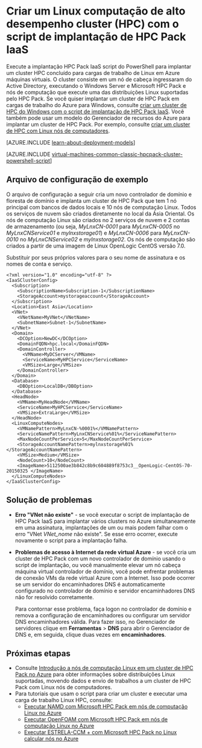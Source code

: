 <properties
   pageTitle="Script do PowerShell para implantar Linux HPC cluster | Microsoft Azure"
   description="Executar um script PowerShell para implantar um cluster de Linux HPC Pack em Azure máquinas virtuais"
   services="virtual-machines-linux"
   documentationCenter=""
   authors="dlepow"
   manager="timlt"
   editor=""
   tags="azure-service-management,hpc-pack"/>
<tags
   ms.service="virtual-machines-linux"
   ms.devlang="NA"
   ms.topic="article"
   ms.tgt_pltfrm="vm-linux"
   ms.workload="big-compute"
   ms.date="07/07/2016"
   ms.author="danlep"/>

# <a name="create-a-linux-high-performance-computing-hpc-cluster-with-the-hpc-pack-iaas-deployment-script"></a>Criar um Linux computação de alto desempenho cluster (HPC) com o script de implantação de HPC Pack IaaS

Execute a implantação HPC Pack IaaS script do PowerShell para implantar um cluster HPC concluído para cargas de trabalho de Linux em Azure máquinas virtuais. O cluster consiste em um nó de cabeça ingressaram do Active Directory, executando o Windows Server e Microsoft HPC Pack e nós de computação que execute uma das distribuições Linux suportadas pelo HPC Pack. Se você quiser implantar um cluster de HPC Pack em cargas de trabalho do Azure para Windows, consulte [criar um cluster de HPC do Windows com o script de implantação de HPC Pack IaaS](virtual-machines-windows-classic-hpcpack-cluster-powershell-script.md). Você também pode usar um modelo do Gerenciador de recursos do Azure para implantar um cluster de HPC Pack. Por exemplo, consulte [criar um cluster de HPC com Linux nós de computadores](https://azure.microsoft.com/documentation/templates/create-hpc-cluster-linux-cn/).

[AZURE.INCLUDE [learn-about-deployment-models](../../includes/learn-about-deployment-models-classic-include.md)]

[AZURE.INCLUDE [virtual-machines-common-classic-hpcpack-cluster-powershell-script](../../includes/virtual-machines-common-classic-hpcpack-cluster-powershell-script.md)]

## <a name="example-configuration-file"></a>Arquivo de configuração de exemplo

O arquivo de configuração a seguir cria um novo controlador de domínio e floresta de domínio e implanta um cluster de HPC Pack que tem 1 nó principal com bancos de dados locais e 10 nós de computação Linux. Todos os serviços de nuvem são criados diretamente no local da Ásia Oriental. Os nós de computação Linux são criados no 2 serviços de nuvem e 2 contas de armazenamento (ou seja, _MyLnxCN-0001_ para _MyLnxCN-0005_ no _MyLnxCNService01_ e _mylnxstorage01_) e _MyLnxCN-0006_ para _MyLnxCN-0010_ no _MyLnxCNService02_ e _mylnxstorage02_. Os nós de computação são criados a partir de uma imagem de Linux OpenLogic CentOS versão 7.0. 

Substituir por seus próprios valores para o seu nome de assinatura e os nomes de conta e serviço.

```
<?xml version="1.0" encoding="utf-8" ?>
<IaaSClusterConfig>
  <Subscription>
    <SubscriptionName>Subscription-1</SubscriptionName>
    <StorageAccount>mystorageaccount</StorageAccount>
  </Subscription>
  <Location>East Asia</Location>  
  <VNet>
    <VNetName>MyVNet</VNetName>
    <SubnetName>Subnet-1</SubnetName>
  </VNet>
  <Domain>
    <DCOption>NewDC</DCOption>
    <DomainFQDN>hpc.local</DomainFQDN>
    <DomainController>
      <VMName>MyDCServer</VMName>
      <ServiceName>MyHPCService</ServiceName>
      <VMSize>Large</VMSize>
    </DomainController>
  </Domain>
  <Database>
    <DBOption>LocalDB</DBOption>
  </Database>
  <HeadNode>
    <VMName>MyHeadNode</VMName>
    <ServiceName>MyHPCService</ServiceName>
    <VMSize>ExtraLarge</VMSize>
  </HeadNode>
  <LinuxComputeNodes>
    <VMNamePattern>MyLnxCN-%0001%</VMNamePattern>
    <ServiceNamePattern>MyLnxCNService%01%</ServiceNamePattern>
    <MaxNodeCountPerService>5</MaxNodeCountPerService>
    <StorageAccountNamePattern>mylnxstorage%01%</StorageAccountNamePattern>
    <VMSize>Medium</VMSize>
    <NodeCount>10</NodeCount>
    <ImageName>5112500ae3b842c8b9c604889f8753c3__OpenLogic-CentOS-70-20150325 </ImageName>
  </LinuxComputeNodes>
</IaaSClusterConfig>
```
## <a name="troubleshooting"></a>Solução de problemas

* **Erro "VNet não existe"** - se você executar o script de implantação de HPC Pack IaaS para implantar vários clusters no Azure simultaneamente em uma assinatura, implantações de um ou mais podem falhar com o erro "VNet *VNet\_nome* não existe".
Se esse erro ocorrer, execute novamente o script para a implantação falha.

* **Problemas de acesso à Internet da rede virtual Azure** - se você cria um cluster de HPC Pack com um novo controlador de domínio usando o script de implantação, ou você manualmente elevar um nó cabeça máquina virtual controlador de domínio, você pode enfrentar problemas de conexão VMs da rede virtual Azure com a Internet. Isso pode ocorrer se um servidor do encaminhadores DNS é automaticamente configurado no controlador de domínio e servidor encaminhadores DNS não for resolvido corretamente.

    Para contornar esse problema, faça logon no controlador de domínio e remova a configuração de encaminhadores ou configurar um servidor DNS encaminhadores válida. Para fazer isso, no Gerenciador de servidores clique em **Ferramentas** >
    **DNS** para abrir o Gerenciador de DNS e, em seguida, clique duas vezes em **encaminhadores**.
    
## <a name="next-steps"></a>Próximas etapas

* Consulte [Introdução a nós de computação Linux em um cluster de HPC Pack no Azure](virtual-machines-linux-classic-hpcpack-cluster.md) para obter informações sobre distribuições Linux suportadas, movendo dados e envio de trabalhos a um cluster de HPC Pack com Linux nós de computadores.
* Para tutoriais que usam o script para criar um cluster e executar uma carga de trabalho Linux HPC, consulte:
    * [Executar NAMD com Microsoft HPC Pack em nós de computação Linux no Azure](virtual-machines-linux-classic-hpcpack-cluster-namd.md)
    * [Executar OpenFOAM com Microsoft HPC Pack em nós de computação Linux no Azure](virtual-machines-linux-classic-hpcpack-cluster-openfoam.md)
    * [Executar ESTRELA-CCM + com Microsoft HPC Pack no Linux calcular nós no Azure](virtual-machines-linux-classic-hpcpack-cluster-starccm.md)
